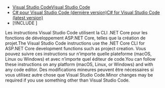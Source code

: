 * [<span data-ttu-id="72b01-101">Visual Studio Code</span><span class="sxs-lookup"><span data-stu-id="72b01-101">Visual Studio Code</span></span>](https://code.visualstudio.com/download)
* [<span data-ttu-id="72b01-102">C# pour Visual Studio Code (dernière version)</span><span class="sxs-lookup"><span data-stu-id="72b01-102">C# for Visual Studio Code (latest version)</span></span>](https://marketplace.visualstudio.com/items?itemName=ms-dotnettools.csharp)
* [!INCLUDE [](~/includes/3.0-SDK.md)]

<span data-ttu-id="72b01-103">Les instructions Visual Studio Code utilisent la CLI .NET Core pour les fonctions de développement ASP.NET Core, telles que la création de projet.</span><span class="sxs-lookup"><span data-stu-id="72b01-103">The Visual Studio Code instructions use the .NET Core CLI for ASP.NET Core development functions such as project creation.</span></span> <span data-ttu-id="72b01-104">Vous pouvez suivre ces instructions sur n’importe quelle plateforme (macOS, Linux ou Windows) et avec n’importe quel éditeur de code.</span><span class="sxs-lookup"><span data-stu-id="72b01-104">You can follow these instructions on any platform (macOS, Linux, or Windows) and with any code editor.</span></span> <span data-ttu-id="72b01-105">Des modifications mineures peuvent être nécessaires si vous utilisez autre chose que Visual Studio Code.</span><span class="sxs-lookup"><span data-stu-id="72b01-105">Minor changes may be required if you use something other than Visual Studio Code.</span></span>
